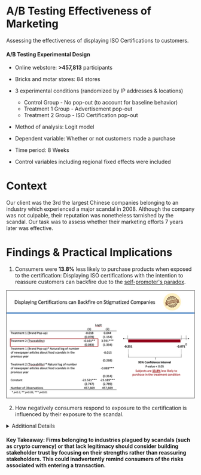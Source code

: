 # A/B Testing Effectiveness of Marketing
Assessing the effectiveness of displaying ISO Certifications to customers.

#### A/B Testing Experimental Design ####

* Online webstore: **>457,813** participants
* Bricks and motar stores: 84 stores

* 3 experimental conditions (randomized by IP addresses & locations)
  * Control Group - No pop-out (to account for baseline behavior)
  * Treatment 1 Group - Advertisement pop-out
  * Treatment 2 Group - ISO Certification pop-out

* Method of analysis: Logit model
* Dependent variable: Whether or not customers made a purchase
* Time period: 8 Weeks
* Control variables including regional fixed effects were included

# Context
Our client was the 3rd the largest Chinese companies belonging to an industry which experienced a major scandal in 2008. Although the company was not culpable, their reputation was nonetheless tarnished by the scandal. Our task was to assess whether their marketing efforts 7 years later was effective.  

# Findings & Practical Implications
1. Consumers were **13.8%** less likely to purchase products when exposed to the certification: Displaying ISO certifications with the intention to reassure customers can backfire due to the [self-promoter's paradox](https://www.jstor.org/stable/2635061).
<img width="1274" alt="Main Finding" src="https://github.com/daphteh/AB_Testing_Effectiveness_of_Marketing/blob/66ae774918257a0fa3d35d0b80ee70bff3101233/Report/Main_finding.jpg">

2. How negatively consumers respond to exposure to the certification is influenced by their exposure to the scandal.
<details><summary>Additional Details</summary>
 <p>   Region level analysis was conducted considering where the scandal was discovered, its impact and how much media attention the scandal received. These factors exacerbated how negatively consumers reacted when exposed to the certification. </p></details>

#### Key Takeaway: Firms belonging to industries plagued by scandals (such as crypto currency) or that lack legitimacy should consider building stakeholder trust by focusing on their strengths rather than reassuring stakeholders. This could inadvertently remind consumers of the risks associated with entering a transaction.
